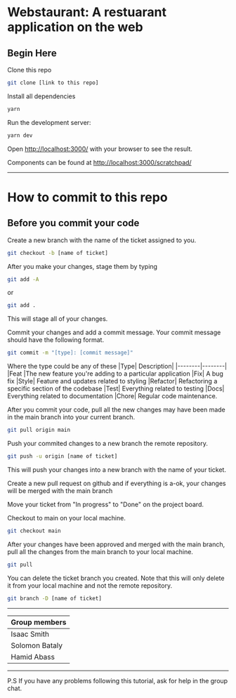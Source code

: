# Webstaurant: A restuarant application on the web

## Begin Here

Clone this repo

```bash
git clone [link to this repo]
```

Install all dependencies

```bash
yarn
```

Run the development server:

```bash
yarn dev
```

Open [http://localhost:3000/](http://localhost:3000/) with your browser to see the result.

Components can be found at [http://localhost:3000/scratchpad/](http://localhost:3000/scratchpad/)

---

# How to commit to this repo

## Before you commit your code

Create a new branch with the name of the ticket assigned to you.

```bash
git checkout -b [name of ticket]
```

After you make your changes, stage them by typing

```bash
git add -A
```

or

```bash
git add .
```

This will stage all of your changes.

Commit your changes and add a commit message. Your commit message should have the following format.

```bash
git commit -m "[type]: [commit message]"
```

Where the type could be any of these
|Type| Description|
|--------|--------|
|Feat |The new feature you're adding to a particular application
|Fix| A bug fix
|Style| Feature and updates related to styling
|Refactor| Refactoring a specific section of the codebase
|Test| Everything related to testing
|Docs| Everything related to documentation
|Chore| Regular code maintenance.

After you commit your code, pull all the new changes may have been made in the main branch into your current branch.

```bash
git pull origin main
```

Push your commited changes to a new branch the remote repository.

```bash
git push -u origin [name of ticket]
```

This will push your changes into a new branch with the name of your ticket.

Create a new pull request on github and if everything is a-ok, your changes will be merged with the main branch

Move your ticket from "In progress" to "Done" on the project board.

Checkout to main on your local machine.

```bash
git checkout main
```

After your changes have been approved and merged with the main branch, pull all the changes from the main branch to your local machine.

```bash
git pull
```

You can delete the ticket branch you created. Note that this will only delete it from your local machine and not the remote repository.

```bash
git branch -D [name of ticket]
```

---

| Group members  |
| -------------- |
| Isaac Smith    |
| Solomon Bataly |
| Hamid Abass    |

---

P.S If you have any problems following this tutorial, ask for help in the group chat.
